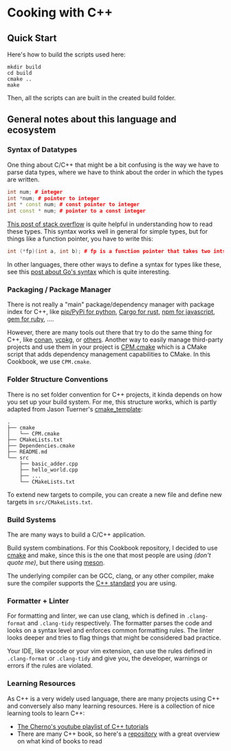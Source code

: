 # Cooking with C++

## Quick Start

Here's how to build the scripts used here:

```
mkdir build
cd build
cmake ..
make
```

Then, all the scripts can are built in the created build folder.

## General notes about this language and ecosystem

### Syntax of Datatypes

One thing about C/C++ that might be a bit confusing is the way we have to parse
data types, where we have to think about the order in which the types are written.

```C++
int num; # integer
int *num; # pointer to integer
int * const num; # const pointer to integer
int const * num; # pointer to a const integer
```

[This post of stack overflow](https://stackoverflow.com/questions/1143262/what-is-the-difference-between-const-int-const-int-const-and-int-const/1143272#1143272) is quite helpful in understanding how to read these
types. This syntax works well in general for simple types, but for things like
a function pointer, you have to write this:

```C++
int (*fp)(int a, int b); # fp is a function pointer that takes two ints as argument and returns an integer
```

In other languages, there other ways to define a syntax for types like these, see
this [post about Go's syntax](https://go.dev/blog/declaration-syntax) which is quite interesting.

### Packaging / Package Manager

There is not really a "main" package/dependency manager with package index for C++, like [pip/PyPi for python](https://pypi.org/), [Cargo for rust](https://crates.io/), [npm for javascript](), [gem for ruby](https://rubygems.org/), ....

However, there are many tools out there that try to do the same thing for C++, like [conan](https://conan.io/), [vcpkg](https://github.com/Microsoft/vcpkg), or [others](https://stackoverflow.com/questions/27866965/does-c-have-a-package-manager-like-npm-pip-gem-etc). Another way to easily manage third-party projects and use them in your project is [CPM.cmake](https://github.com/cpm-cmake/CPM.cmake) which is a CMake script that adds dependency management capabilities to CMake. In this Cookbook, we use `CPM.cmake`.

### Folder Structure Conventions

There is no set folder convention for C++ projects, it kinda depends on how you set up
your build system. For me, this structure works, which is partly adapted from Jason Tuerner's [cmake_template](https://github.com/cpp-best-practices/cmake_template):

```
.
├── cmake
│   └── CPM.cmake
├── CMakeLists.txt
├── Dependencies.cmake
├── README.md
└── src
    ├── basic_adder.cpp
    ├── hello_world.cpp
    ├── ...
    └── CMakeLists.txt
```

To extend new targets to compile, you can create a new file and
define new targets in `src/CMakeLists.txt`.

### Build Systems

The are many ways to build a C/C++ application.

Build system combinations. For this Cookbook repository, I decided to use [cmake](https://cmake.org/)
and make, since this is the one that most people are using _(don't quote me)_,
but there using [meson](https://mesonbuild.com/).

The underlying compiler can be GCC, clang, or any other compiler, make sure the
compiler supports the [C++ standard](https://en.cppreference.com/w/cpp/language/history)
you are using.

### Formatter + Linter

For formatting and linter, we can use clang, which is defined in `.clang-format`
and `.clang-tidy` respectively. The formatter parses the code and looks on a
syntax level and enforces common formatting rules. The linter looks deeper
and tries to flag things that might be considered bad practice.

Your IDE, like vscode or your vim extension, can use the rules defined in
`.clang-format` or `.clang-tidy` and give you, the developer, warnings or
errors if the rules are violated.

### Learning Resources

As C++ is a very widely used language, there are many projects using C++ and 
conversely also many learning resources. Here is a collection of nice learning
tools to learn C++:

* [The Cherno's youtube playlist of C++ tutorials](https://www.youtube.com/watch?v=18c3MTX0PK0&list=PLlrATfBNZ98dudnM48yfGUldqGD0S4FFb&ab_channel=TheCherno)
* There are many C++ book, so here's a [repository](https://github.com/yuchdev/CppBooks) with a great overview on what kind of books to read
